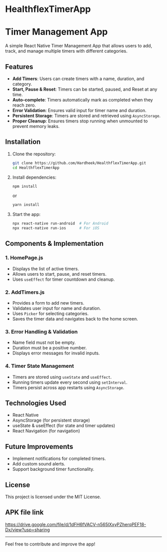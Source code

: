 # HealthflexTimerApp
# Timer Management App

A simple React Native Timer Management App that allows users to add, track, and manage multiple timers with different categories.

## Features
- **Add Timers**: Users can create timers with a name, duration, and category.
- **Start, Pause & Reset**: Timers can be started, paused, and Reset at any time.
- **Auto-complete**: Timers automatically mark as completed when they reach zero.
- **Error Validation**: Ensures valid input for timer name and duration.
- **Persistent Storage**: Timers are stored and retrieved using `AsyncStorage`.
- **Proper Cleanup**: Ensures timers stop running when unmounted to prevent memory leaks.

## Installation

1. Clone the repository:
   ```sh
   git clone https://github.com/Hardheek/HealthflexTimerApp.git
   cd HealthflexTimerApp
   ```
2. Install dependencies:
   ```sh
   npm install
   ```
   or
   ```sh
   yarn install
   ```
3. Start the app:
   ```sh
   npx react-native run-android  # For Android
   npx react-native run-ios      # For iOS
   ```

## Components & Implementation

### 1. **HomePage.js**
- Displays the list of active timers.
- Allows users to start, pause, and reset timers.
- Uses `useEffect` for timer countdown and cleanup.

### 2. **AddTimers.js**
- Provides a form to add new timers.
- Validates user input for name and duration.
- Uses `Picker` for selecting categories.
- Saves the timer data and navigates back to the home screen.

### 3. **Error Handling & Validation**
- Name field must not be empty.
- Duration must be a positive number.
- Displays error messages for invalid inputs.

### 4. **Timer State Management**
- Timers are stored using `useState` and `useEffect`.
- Running timers update every second using `setInterval`.
- Timers persist across app restarts using `AsyncStorage`.

## Technologies Used
- React Native
- AsyncStorage (for persistent storage)
- useState & useEffect (for state and timer updates)
- React Navigation (for navigation)

## Future Improvements
- Implement notifications for completed timers.
- Add custom sound alerts.
- Support background timer functionality.

## License
This project is licensed under the MIT License.

## APK file link
https://drive.google.com/file/d/1dFH6fVACV-n565lXxyPZherqPEF18-Dx/view?usp=sharing

---

Feel free to contribute and improve the app!

